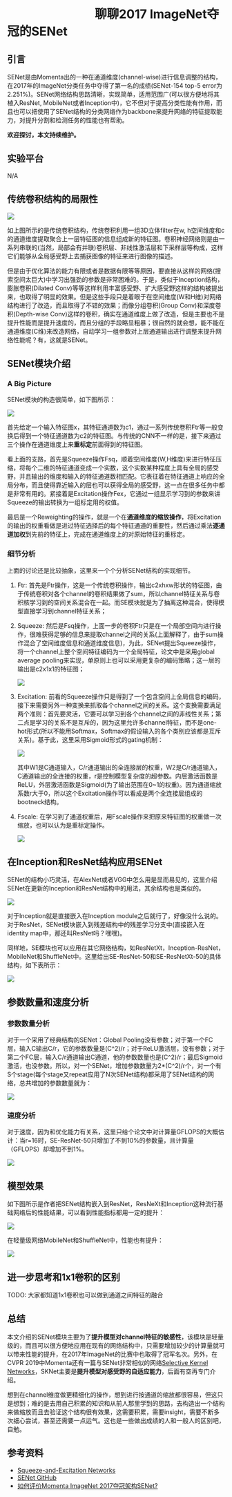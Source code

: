 # 　　　　　　　                   聊聊2017 ImageNet夺冠的SENet
## 引言

SENet是由Momenta出的一种在通道维度(channel-wise)进行信息调整的结构，在2017年的ImageNet分类任务中夺得了第一名的成绩(SENet-154 top-5 error为2.251%)。SENet网络结构思路清晰，实现简单，适用范围广(可以很方便地将其植入ResNet, MobileNet或者Inception中)，它不但对于提高分类性能有作用，而且也可以把使用了SENet结构的分类网络作为backbone来提升网络的特征提取能力，对提升分割和检测任务的性能也有帮助。

**欢迎探讨，本文持续维护。**

## 实验平台

N/A

## 传统卷积结构的局限性

![](images/Selection_418.png)

如上图所示的是传统卷积结构，传统卷积利用一组3D立体filter在w, h空间维度和c的通道维度提取聚合上一层特征图的信息组成新的特征图。卷积神经网络则是由一系列串联的(当然，局部会有并联)卷积层、非线性激活层和下采样层等构成，这样它们能够从全局感受野上去捕获图像的特征来进行图像的描述。

但是由于优化算法的能力有限或者是数据有限等等原因，要直接从这样的网络(搜索空间太巨大)中学习出强劲的参数是非常困难的。于是，类似于Inception结构，膨胀卷积(Dilated Conv)等等这样利用丰富感受野、扩大感受野这样的结构被提出来，也取得了明显的效果。但是这些手段只是着眼于在空间维度(W和H维)对网络结构进行了改造，而且取得了不错的效果；而像分组卷积(Group Conv)和深度卷积(Depth-wise Conv)这样的卷积，确实在通道维度上做了改造，但是主要也不是提升性能而是提升速度的，而且分组的手段略显粗暴；很自然的就会想，能不能在通道维度(C维)来改造网络，自动学习一组参数对上层通道输出进行调整来提升网络性能呢？有，这就是SENet。

## SENet模块介绍

### A Big Picture

SENet模块的构造很简单，如下图所示：

![](images/SENet.jpg)

首先给定一个输入特征图x，其特征通道数为c1，通过一系列传统卷积Ftr等一般变换后得到一个特征通道数为c2的特征图。与传统的CNN不一样的是，接下来通过三个操作在通道维度上来**重标定**前面得到的特征图。

看上面的支路，首先是Squeeze操作Fsq，顺着空间维度(W,H维度)来进行特征压缩，将每个二维的特征通道变成一个实数，这个实数某种程度上具有全局的感受野，并且输出的维度和输入的特征通道数相匹配。它表征着在特征通道上响应的全局分布，而且使得靠近输入的层也可以获得全局的感受野，这一点在很多任务中都是非常有用的。紧接着是Excitation操作Fex，它通过一组显示学习到的参数来讲Squeeze的输出转换为一组标定用的权值。

最后是一个Reweighting的操作，就是一个在**通道维度的缩放操作**，将Excitation的输出的权重看做是进过特征选择后的每个特征通道的重要性，然后通过乘法**逐通道加权**到先前的特征上，完成在通道维度上的对原始特征的重标定。

### 细节分析

上面的讨论还是比较抽象，这里来一个个分析SENet结构的实现细节。

1. Ftr: 首先是Ftr操作，这是一个传统卷积操作，输出c2xhxw形状的特征图，由于传统卷积对各个channel的卷积结果做了sum，所以channel特征关系与卷积核学习到的空间关系混合在一起。而SE模块就是为了抽离这种混合，使得模型直接学习到channel特征关系；

2. Squeeze: 然后是Fsq操作，上面一步的卷积Ftr只是在一个局部空间内进行操作，很难获得足够的信息来提取channel之间的关系(上面解释了，由于sum操作混合了空间维度信息和通道维度信息)，为此，SENet提出Squeeze操作，将一个channel上整个空间特征编码为一个全局特征，论文中是采用global average pooling来实现，单原则上也可以采用更复杂的编码策略；这一层的输出是c2x1x1的特征图；

   ![](images/Selection_419.png)

3. Excitation: 前看的Squeeze操作只是得到了一个包含空间上全局信息的编码，接下来需要另外一种变换来抓取各个channel之间的关系。这个变换需要满足两个准则：首先要灵活，它要可以学习到各个channel之间的非线性关系；第二点是学习的关系不是互斥的，因为这里允许多channel特征，而不是one-hot形式(所以不能用Softmax，Softmax的假设输入的各个类别应该都是互斥关系)。基于此，这里采用Sigmoid形式的gating机制：

   ![](images/Selection_420.png)

   其中W1是C通道输入，C/r通道输出的全连接层的权重，W2是C/r通道输入，C通道输出的全连接的权重，r是控制模型复杂度的超参数。内层激活函数是ReLU，外层激活函数是Sigmoid(为了输出范围在0~1的权重)。因为通道缩放系数r大于0，所以这个Excitation操作可以看成是两个全连接层组成的bootneck结构。

4. Fscale: 在学习到了通道权重后，用Fscale操作来把原来特征图的权重做一次缩放，也可以认为是重标定操作。

   ![](images/Selection_421.png)

## 在Inception和ResNet结构应用SENet

SENet的结构小巧灵活，在AlexNet或者VGG中怎么用是显而易见的，这里介绍SENet在更新的Inception和ResNet结构中的用法，其余结构也是类似的。

![](images/Selection_423.png)

对于Inception就是直接嵌入在Inception module之后就行了，好像没什么说的。对于ResNet，SENet模块嵌入到残差结构中的残差学习分支中(直接嵌入在identity map中，那还叫ResNet吗？嘿嘿)。

同样地，SE模块也可以应用在其它网络结构，如ResNetXt，Inception-ResNet，MobileNet和ShuffleNet中。这里给出SE-ResNet-50和SE-ResNetXt-50的具体结构，如下表所示：

![](images/Selection_424.png)

## 参数数量和速度分析

### 参数数量分析

对于一个采用了经典结构的SENet：Global Pooling没有参数；对于第一个FC层，输入C输出C/r，它的参数数量是(C^2)/r；对于ReLU激活层，没有参数；对于第二个FC层，输入C/r通道输出C通道，他的参数数量也是(C^2)/r；最后Sigmoid激活，也没参数。所以，对一个SENet，增加参数数量为2*(C^2)/r个，对一个有S个stage(每个stage又repeat应用了N次SENet结构)都采用了SENet结构的网络，总共增加的参数数量就为：

![](images/Selection_425.png)

### 速度分析

对于速度，因为和优化能力有关系，这里只给个论文中对计算量GFLOPS的大概估计：当r=16时，SE-ResNet-50只增加了不到10%的参数量，且计算量（GFLOPS）却增加不到1%。

![](images/Selection_427.png)

## 模型效果

如下图所示是作者把SENet结构嵌入到ResNet，ResNeXt和Inception这种流行基础网络后的性能结果，可以看到性能指标都用一定的提升：

![](images/Selection_426.png)

在轻量级网络MobileNet和ShuffleNet中，性能也有提升：

![](images/Selection_428.png)

## 进一步思考和1x1卷积的区别

TODO: 大家都知道1x1卷积也可以做到通道之间特征的融合

## 总结

本文介绍的SENet模块主要为了**提升模型对channel特征的敏感性**，该模块是轻量级的，而且可以很方便地应用在现有的网络结构中，只需要增加较少的计算量就可以带来性能的提升，在2017年ImageNet的比赛中也取得了冠军名次。另外，在CVPR 2019中Momenta还有一篇与SENet非常相似的网络[Selective Kernel Networks](https://arxiv.org/abs/1903.06586)，SKNet主要是**提升模型对感受野的自适应能力**，后面有空再专门介绍。

想到在channel维度做更精细化的操作，想到进行按通道的缩放都很容易，但这只是想到；难的是去用自己积累的知识和从前人那里学到的思路，去构造出一个结构来做缩放而且去验证这个结构很有效果，这需要积累，需要insight，需要不断多次细心尝试，甚至还需要一点运气。这也是一些做出成绩的人和一般人的区别吧，自勉。

## 参考资料

+ [Squeeze-and-Excitation Networks](https://arxiv.org/abs/1709.01507)
+ [SENet GitHub](https://github.com/hujie-frank/SENet)
+ [如何评价Momenta ImageNet 2017夺冠架构SENet?](https://www.zhihu.com/question/63460684)

